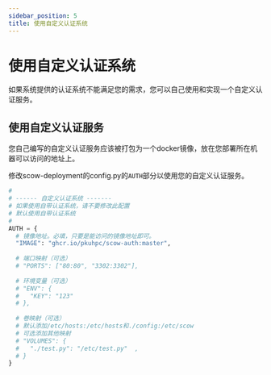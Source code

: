 ```yaml
---
sidebar_position: 5
title: 使用自定义认证系统
---
```


# 使用自定义认证系统

如果系统提供的认证系统不能满足您的需求，您可以自己使用和实现一个自定义认证服务。

## 使用自定义认证服务

您自己编写的自定义认证服务应该被打包为一个docker镜像，放在您部署所在机器可以访问的地址上。

修改scow-deployment的config.py的`AUTH`部分以使用您的自定义认证服务。

```python title="config.py"
#
# ------ 自定义认证系统 -------
# 如果使用自带认证系统，请不要修改此配置
# 默认使用自带认证系统
#
AUTH = {
  # 镜像地址。必填，只要是能访问的镜像地址即可。
  "IMAGE": "ghcr.io/pkuhpc/scow-auth:master",
 
  # 端口映射（可选）
  # "PORTS": ["80:80", "3302:3302"],
 
  # 环境变量（可选）
  # "ENV": {
  #   "KEY": "123"
  # },
 
  # 卷映射（可选）
  # 默认添加/etc/hosts:/etc/hosts和./config:/etc/scow
  # 可选添加其他映射
  # "VOLUMES": {
  #   "./test.py": "/etc/test.py"  ,
  # }
}
```
